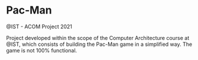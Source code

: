 # Pac-Man
@IST - ACOM Project 2021

Project developed within the scope of the Computer Architecture course at @IST, which consists of building the Pac-Man game in a simplified way. The game is not 100% functional.
